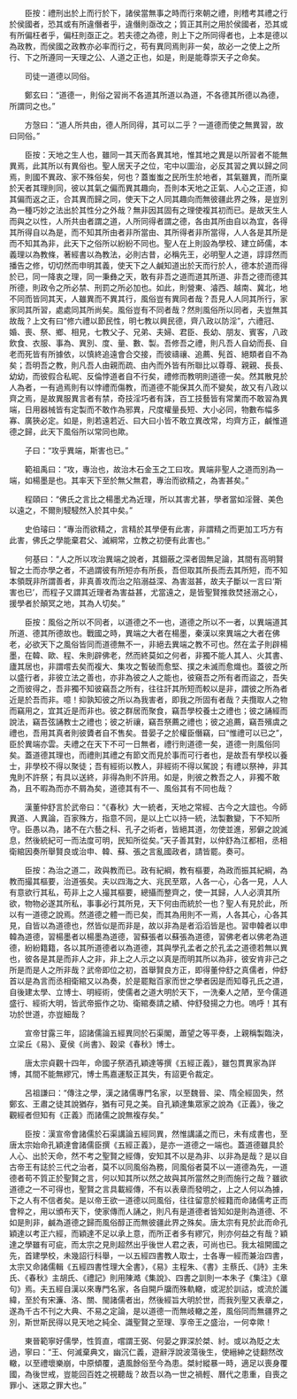 <!-- { "loadSidebar": true } -->
　　臣按：禮刑出於上而行於下，諸侯當無事之時而行來朝之禮，則稽考其禮之行於侯國者，恐其或有所違僭者乎，違僭則亟改之；質正其刑之用於侯國者，恐其或有所偏枉者乎，偏枉則亟正之。若夫德之為德，則上下之所同得者也，上本是德以為政教，而侯國之政教亦必率而行之，苟有異同焉則非一矣，故必一之使上之所行、下之所遵同一天理之公、人道之正也，如是，則是能尊崇天子之命矣。

　　司徒一道德以同俗。

　　鄭玄曰：“道德一，則俗之習尚不各道其所道以為道，不各德其所德以為德，所謂同之也。”

　　方愨曰：“道人所共由，德人所同得，其可以二乎？一道德而使之無異習，故曰同俗。”

　　臣按：天地之生人也，雖同一其天而各異其地，惟其地之異是以所習者不能無異焉，此其所以有異俗也。聖人居天子之位，宅中以圖治，必反其習之異以歸之同焉，則國不異政、家不殊俗矣，何也？蓋蚩蚩之民所生於地者，其氣雖異，而所稟於天者其理則同，彼以其氣之偏而異其趣向，吾則本天地之正氣、人心之正道，抑其偏而返之正，合其異而歸之同，使天下之人同其趣向而無彼疆此界之殊，是豈別為一種巧妙之法出於其性分之外哉？無非因其固有之理使複其初而已。是故天生人而與之以性，人所共由者謂之道，人所同得者謂之德，各由其所由自以為宜，各得其所得自以為是，而不知其所由者非所當由、其所得者非所當得，人人各是其所是而不知其為非，此天下之俗所以紛紛不同也。聖人在上則設為學校、建立師儒，本義理以為教條，著經書以為教法，必則古昔，必稱先王，必明聖人之道，諄諄然而播告之修，切切然而申明其義，使天下之人鹹知道出於天而行於人，德本於道而得於已，同一降衷之理，同一秉彝之天，敢有非吾之道而道其所道、非吾之德而德其所德，則政令之所必禁、刑罰之所必加也。如此，則營東、濬西、越南、冀北，地不同而皆同其天，人雖異而不異其行，風俗豈有異同者哉？吾見人人同其所行，家家同其所習，處處同其所尚矣。風俗豈有不同者哉？然則風俗所以同者，夫豈無其故哉？上文有曰“修六禮以節民性，明七教以興民德，齊八政以防淫”，六禮冠、婚、喪、祭、鄉、相見，七教父子、兄弟、夫婦、君臣、長幼、朋友、賓客，八政飲食、衣服、事為、異別、度、量、數、製。吾修吾之禮，則凡吾人自幼而長、自老而死皆有所據依，以慎終追遠會合交接，而彼禱禳、追薦、髡首、絕類者自不為矣；吾明吾之教，則凡吾人由親而疏、由內而外皆有所聯比以尊尊、親親、長長、幼幼，而彼假合私昵、反倫悖道者自不行矣，禮修而教明則道德一矣。然其散見於人為者，一有過焉則有以悖禮而傷教，而道德不能保其久而不變矣，故又有八政以齊之焉，是故異服異言者有禁，奇技淫巧者有誅，百工技藝皆有常業而不敢習為異端，日用器械皆有定製而不敢作為邪異，尺度權量長短、大小必同，物數布幅多寡、廣狹必定。如是，則若遠若近、曰大曰小皆不敢立異改常，均齊方正，鹹惟道德之歸，此天下風俗所以常同也歟。

　　子曰：“攻乎異端，斯害也已。”

　　範祖禹曰：“攻，專治也，故治木石金玉之工曰攻。異端非聖人之道而別為一端，如楊墨是也。其率天下至於無父無君，專治而欲精之，為害甚矣。”

　　程頤曰：“佛氏之言比之楊墨尤為近理，所以其害尤甚，學者當如淫聲、美色以遠之，不爾則駸駸然入於其中矣。”

　　史伯璿曰：“專治而欲精之，言精於其學便有此害，非謂精之而更加工巧方有此害，佛氏之學能棄君父、滅綱常，立教之初便有此害也。”

　　何基曰：“人之所以攻治異端之說者，其錮蔽之深者固無足論，其間有高明賢智之士而亦學之者，不過謂彼有所短亦有所長，吾但取其所長而去其所短，而不知本領既非所謂善者，非真善攻而治之陷溺益深、為害滋甚，故夫子斷以一言曰‘斯害也已’，而程子又謂其近理者為害益甚，尤當遠之，是皆聖賢推救焚拯溺之心，援學者於顛冥之地，其為人切矣。”

　　臣按：風俗之所以不同者，以道德之不一也，道德之所以不一者，以異端道其所道、德其所德故也。戰國之時，異端之大者在楊墨，秦漢以來異端之大者在佛老，必欲天下之風俗皆同而道德無不一，非絕去異端之教不可也。然在孟子則辟楊墨，在韓、歐、程、朱則辟佛老，然而終莫如之何者，非獨不能人其人、火其書、廬其居也，非謂嚐去矣而複大、集攻之暫破而愈堅、撲之未滅而愈熾也。蓋彼之所以盛行者，非彼立法之善也，亦非為彼之人之能也，彼窺吾之所有者而盜之，吾失之而彼得之，吾非獨不知彼竊吾之所有，往往訐其所短而較以是非，謂彼之所為者近是於吾而非。噫！抑孰知彼之所以為我害者，即我之所固有者哉？夫攬取人之物而竊用之，宜其近是而非也。彼之群居而聚食，竊吾學校養士之禮也；彼之誦經而說法，竊吾弦誦教士之禮也；彼之祈禳，竊吾祭薦之禮也；彼之追薦，竊吾殯虞之禮也，吾用其真者則彼贗者自不售矣。昔晏子之於權臣僭竊，曰“惟禮可以已之”，臣於異端亦雲。夫禮之在天下不可一日無者，禮行則道德一矣，道德一則風俗同矣。蓋道德其理也，而禮則其禮之有節文而見於事而可行者也，是故吾有學校以養士，非學校不得以聚徒；吾有經術以教人，非經術不得以駕說；有禮以祭神，非其鬼則不許祭；有具以送終，非得為則不許用。如是，則彼之教吾之人，非獨不敢為，且不暇為而亦不屑為矣，道德其有不一、風俗其有不同也哉？

　　漢董仲舒言於武帝曰：“《春秋》大一統者，天地之常經、古今之大誼也。今師異道、人異論，百家殊方，指意不同，是以上亡以持一統，法製數變，下不知所守。臣愚以為，諸不在六藝之科、孔子之術者，皆絕其道，勿使並進，邪僻之說滅息，然後統紀可一而法度可明，民知所從矣。”天子善其對，以仲舒為江都相，丞相衛綰因奏所舉賢良或治申、韓、蘇、張之言亂國政者，請皆罷。奏可。

　　臣按：為治之道二，政與教而已。政有紀綱，教有樞要，為政而振其紀綱，為教而撮其樞要，治道張矣。夫以四海之大、兆民至眾，人各一心，心各一見，人人有意欲行其私，苟非上之人撮其樞要，總攝而整齊之，使一其歸，人人必濟其所欲，物物必遂其所私，事事必行其所見，天下何由而統於一也？聖人有見於此，所以有一道德之說焉。然道德之體一而已矣，而其為用則不一焉，人各其心，心各其見，自皆以為道德也，然皆似是而非是，故以非為是者滔滔皆是也。習申韓者以申韓為道德，習楊墨者以楊墨為道德，習蘇張者以蘇張為道德，習佛老者以佛老為道德，紛紛籍籍，各以其所道德者以為道德，其與學孔孟者之於孔孟之道德若無以異也，彼各是其是而非人之非，非上之人示之以真是而明其所以為非，彼安肯非己之所是而是人之所非哉？武帝即位之初，首舉賢良方正，即得董仲舒之真儒者，仲舒首以是為言而丞相衛綰又以為奏，於是罷黜百家而世之學者因是而知尊孔氏之道，自後建太學、立博士、明經術，使儒者之道大明於天下，一洗秦人之陋，至今儒道盛行、經術大明，皆武帝振作之功、衛綰奏請之績、仲舒發揚之力也。嗚呼！其有功於世道，亦豈細哉？

　　宣帝甘露三年，詔諸儒論五經異同於石渠閣，蕭望之等平奏，上親稱製臨決，立梁丘《易》、夏侯《尚書》、穀梁《春秋》博士。

　　唐太宗貞觀十四年，命國子祭酒孔穎達等撰《五經正義》，雖包貫異家為詳博，其間不能無繆冗，博士馬嘉運駁正其失，有詔更令裁定。

　　呂祖謙曰：“傳注之學，漢之諸儒專門名家，以至魏晉、梁、隋全經固失，然鄭玄、王肅之徒其說猶存，猶有可見之美。自孔穎達集眾家之說為《正義》，後之觀經者但知有《正義》而諸儒之說無複存矣。”

　　臣按：漢宣帝會諸儒於石渠講論五經同異，然惟講議之而已，未有成書也，至唐太宗始命孔穎達會諸儒臣撰《五經正義》，是亦一道德之一端也。蓋道德雖具於人心、出於天命，然不考之聖賢之經傳，安知其不以是為非、以非為是哉？是以自古帝王有誌於三代之治者，莫不以同風俗為務，同風俗者莫不以一道德為先，一道德者苟不質正於聖賢之言，何以知其所以然之故與其所當然之則而施行之哉？雖欲道德之一不可得也，聖賢之言具載經傳，不有以表章而發明之，上之人何以為據，下之人有不信者矣。是以帝王欲一道德以同風俗，往往留意於經籍而命諸儒考正而會稡之，用以頒布天下，使家傳而人誦之，則凡有是道德者皆知如是則為道德、不如是則非，鹹為道德之歸而風俗醇正而無彼疆此界之殊矣。唐太宗有見於此而命孔穎達以考正六經，而穎達不足以承上意，而所正者多有繆冗，則亦何益之有哉？穎達之學雖有可疵，而太宗之見則超然出乎後世人君之表，可尚也已。我太祖開國之先，首建學校，未幾詔行科舉，一以五經四書教人取士，士各專一經而兼治四書，太宗又命諸儒輯《五經四書性理大全書》，《易》主程朱、《書》主蔡氏、《詩》主朱氏、《春秋》主胡氏、《禮記》則用陳澔《集說》、四書之訓則一本朱子《集注》《章句》焉。夫五經自漢以來專門名家，各自開戶牖而殊軌轍，或泥於訓詁，或流於讖緯，至於有宋濂、洛、關、閩諸儒者出，然後經旨大明於世，而我列聖又表章之，遂為千古不刊之大典、不易之定論，是以道德一而無岐轍之差，風俗同而無疆界之別，斯世斯民得以見天地之純全、識聖賢之至理、享帝王之盛治，一何幸歟！

　　東晉範寧好儒學，性質直，嚐謂王弼、何晏之罪深於桀、紂。或以為貶之太過，寧曰：“王、何滅棄典文，幽沉仁義，遊辭浮說波蕩後生，使縉紳之徒翻然改轍，以至禮壞樂崩，中原傾覆，遺風餘俗至今為患。桀紂縱暴一時，適足以喪身覆國，為後世戒，豈能回百姓之視聽哉？故吾以為一世之禍輕、曆代之患重，自喪之罪小、迷眾之罪大也。”

